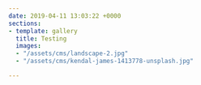 ```yaml
---
date: 2019-04-11 13:03:22 +0000
sections:
- template: gallery
  title: Testing
  images:
  - "/assets/cms/landscape-2.jpg"
  - "/assets/cms/kendal-james-1413778-unsplash.jpg"

---
```

